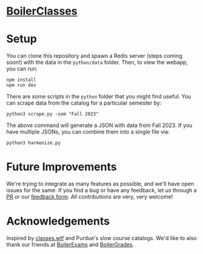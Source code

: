 

# [BoilerClasses](https://www.boilerclasses.com/)



# Setup
You can clone this repository and spawn a Redis server (steps coming soon!) with the data in the `python/data` folder. Then, to view the webapp, you can run:
```
npm install
npm run dev
```
There are some scripts in the `python` folder that you might find useful. You can scrape data from the catalog for a particular semester by:
```
python3 scrape.py -sem "Fall 2023"
```
The above command will generate a JSON with data from Fall 2023. If you have multiple JSONs, you can combine them into a single file via:
```
python3 harmonize.py
```

# Future Improvements
We're trying to integrate as many features as possible, and we'll have open issues for the same. If you find a bug or have any feedback, let us through a [PR](https://github.com/unkn-wn/boilerclasses/pulls) or our [feedback form](https://docs.google.com/forms/d/e/1FAIpQLScoE5E-G7dbr7-v9dY5S7UeIoojjMTjP_XstLz38GBpib5MPA/viewform). All contributions are very, very welcome!

# Acknowledgements
Inspired by [classes.wtf](https://classes.wtf) and Purdue's slow course catalogs. We'd like to also thank our friends at [BoilerExams](https://boilerexams.com) and [BoilerGrades](https://boilergrades.com/).
